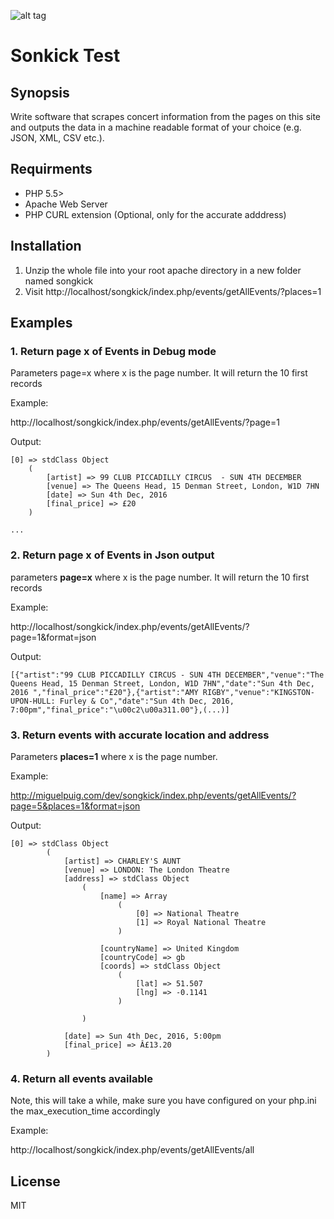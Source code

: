 ![alt tag](http://miguelpuig.com/dev/songkick/songkick.png)


# Sonkick Test

## Synopsis

Write software that scrapes concert information from the pages on this site and outputs the data in a machine readable format of your choice (e.g. JSON, XML, CSV etc.).


## Requirments
- PHP 5.5>
- Apache Web Server
- PHP CURL extension (Optional, only for the accurate adddress)


## Installation

1. Unzip the whole file into your root apache directory in a new folder named songkick
2. Visit http://localhost/songkick/index.php/events/getAllEvents/?places=1


## Examples

### 1. Return page x of Events in **Debug mode**

Parameters page=x where x is the page number. It will return the 10 first records

Example:

http://localhost/songkick/index.php/events/getAllEvents/?page=1

Output:

    [0] => stdClass Object
        (
            [artist] => 99 CLUB PICCADILLY CIRCUS  - SUN 4TH DECEMBER
            [venue] => The Queens Head, 15 Denman Street, London, W1D 7HN
            [date] => Sun 4th Dec, 2016 
            [final_price] => £20
        )

    ...



### 2. Return page x of Events in **Json output**

parameters **page=x** where x is the page number. It will return the 10 first records

Example:

http://localhost/songkick/index.php/events/getAllEvents/?page=1&format=json

Output:

    [{"artist":"99 CLUB PICCADILLY CIRCUS - SUN 4TH DECEMBER","venue":"The Queens Head, 15 Denman Street, London, W1D 7HN","date":"Sun 4th Dec, 2016 ","final_price":"£20"},{"artist":"AMY RIGBY","venue":"KINGSTON-UPON-HULL: Furley & Co","date":"Sun 4th Dec, 2016, 7:00pm","final_price":"\u00c2\u00a311.00"},(...)]
    


### 3. Return events with accurate **location and address**

Parameters **places=1** where x is the page number.

Example:

http://miguelpuig.com/dev/songkick/index.php/events/getAllEvents/?page=5&places=1&format=json

Output:

    [0] => stdClass Object
            (
                [artist] => CHARLEY'S AUNT
                [venue] => LONDON: The London Theatre
                [address] => stdClass Object
                    (
                        [name] => Array
                            (
                                [0] => National Theatre
                                [1] => Royal National Theatre
                            )

                        [countryName] => United Kingdom
                        [countryCode] => gb
                        [coords] => stdClass Object
                            (
                                [lat] => 51.507
                                [lng] => -0.1141
                            )

                    )

                [date] => Sun 4th Dec, 2016, 5:00pm
                [final_price] => Â£13.20
            )


### 4. Return **all events** available

Note, this will take a while, make sure you have configured on your php.ini the max_execution_time accordingly

Example:

http://localhost/songkick/index.php/events/getAllEvents/all




## License

MIT